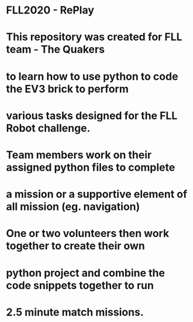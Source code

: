 # FLL2020 - RePlay
#
# This repository was created for FLL team - The Quakers
# to learn how to use python to code the EV3 brick to perform
# various tasks designed for the FLL Robot challenge.
# Team members work on their assigned python files to complete 
# a mission or a supportive element of all mission (eg. navigation)
# One or two volunteers then work together to create their own
# python project and combine the code snippets together to run
# 2.5 minute match missions.
